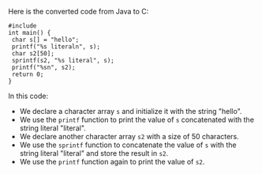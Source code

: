 Here is the converted code from Java to C:
```
#include 
int main() {
 char s[] = "hello";
 printf("%s literaln", s);
 char s2[50];
 sprintf(s2, "%s literal", s);
 printf("%sn", s2);
 return 0;
}
```
In this code:
- We declare a character array `s` and initialize it with the string "hello".
- We use the `printf` function to print the value of `s` concatenated with the string literal "literal".
- We declare another character array `s2` with a size of 50 characters.
- We use the `sprintf` function to concatenate the value of `s` with the string literal "literal" and store the result in `s2`.
- We use the `printf` function again to print the value of `s2`.

